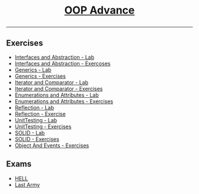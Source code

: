 # <a href="https://softuni.bg/trainings/1637/c-sharp-oop-advanced-july-2017" rel="OOP Advance"><p align="center"> OOP Advance <p>
</a>

---

## Exercises
- <a href="https://github.com/stefkavasileva/SoftUni-Software-Engineering/tree/master/C%23Fundamentals/OOP-Advanced/Exercises/InterfacesAndAbstraction-Lab" > Interfaces and Abstraction - Lab </a> 
- <a href="https://github.com/stefkavasileva/SoftUni-Software-Engineering/tree/master/C%23Fundamentals/OOP-Advanced/Exercises/IteratorComparator-Exercises" > Interfaces and Abstraction - Exercoses </a> 
- <a href="https://github.com/stefkavasileva/SoftUni-Software-Engineering/tree/master/C%23Fundamentals/OOP-Advanced/Exercises/Generics-Lab" > Generics - Lab </a> 
- <a href="https://github.com/stefkavasileva/SoftUni-Software-Engineering/tree/master/C%23Fundamentals/OOP-Advanced/Exercises/Generics-Exercise" > Generics - Exercises </a> 
- <a href="https://github.com/stefkavasileva/SoftUni-Software-Engineering/tree/master/C%23Fundamentals/OOP-Advanced/Exercises/IteratorsComparators-Lab" > Iterator and Comparator - Lab  </a> 
- <a href="https://github.com/stefkavasileva/SoftUni-Software-Engineering/tree/master/C%23Fundamentals/OOP-Advanced/Exercises/IteratorComparator-Exercises" > Iterator and Comparator - Exercises  </a> 
- <a href="https://github.com/stefkavasileva/SoftUni-Software-Engineering/tree/master/C%23Fundamentals/OOP-Advanced/Exercises/EnumerationsAttributes-Lab" > Enumerations and Attributes - Lab </a> 
- <a href="https://github.com/stefkavasileva/SoftUni-Software-Engineering/tree/master/C%23Fundamentals/OOP-Advanced/Exercises/EnumsAttributes-Exercise" > Enumerations and Attributes - Exercises </a> 
- <a href="https://github.com/stefkavasileva/SoftUni-Software-Engineering/tree/master/C%23Fundamentals/OOP-Advanced/Exercises/Reflection-Lab" > Reflection - Lab </a> 
- <a href="https://github.com/stefkavasileva/SoftUni-Software-Engineering/tree/master/C%23Fundamentals/OOP-Advanced/Exercises/Reflection-Exercise" > Reflection - Exercise </a>
- <a href="https://github.com/stefkavasileva/SoftUni-Software-Engineering/tree/master/C%23Fundamentals/OOP-Advanced/Exercises/UnitTesting-Lab" > UnitTesting - Lab </a>
- <a href="https://github.com/stefkavasileva/SoftUni-Software-Engineering/tree/master/C%23Fundamentals/OOP-Advanced/Exercises/UnitTesting-Exercises" > UnitTesting - Exercises </a>
- <a href="https://github.com/stefkavasileva/SoftUni-Software-Engineering/tree/master/C%23Fundamentals/OOP-Advanced/Exercises/SOLID-Lab" > SOLID - Lab </a>
- <a href="https://github.com/stefkavasileva/SoftUni-Software-Engineering/tree/master/C%23Fundamentals/OOP-Advanced/Exercises/SOLID-Exercise" > SOLID - Exercises </a>
- <a href="https://github.com/stefkavasileva/SoftUni-Software-Engineering/tree/master/C%23Fundamentals/OOP-Advanced/Exercises/ObjectAndEvents-Exercises" > Object And Events - Exercises </a>

## Exams

-  <a href="https://github.com/stefkavasileva/SoftUni-Software-Engineering/tree/master/C%23Fundamentals/OOP-Advanced/Exams/Hell-Skeleton" > HELL </a>
-  <a href="https://github.com/stefkavasileva/SoftUni-Software-Engineering/tree/master/C%23Fundamentals/OOP-Advanced/Exams/LastArmy-20.08.17" > Last Army </a>

